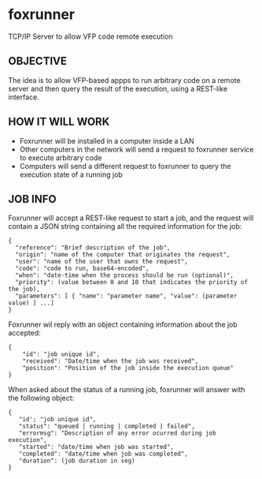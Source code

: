 # foxrunner
TCP/IP Server to allow VFP code remote execution


## OBJECTIVE
The idea is to allow VFP-based appps to run arbitrary code on a remote server and then query the result of the execution, using a REST-like interface.

## HOW IT WILL WORK

* Foxrunner will be installed in a computer inside a LAN
* Other computers in the network will send a request to foxrunner service to execute arbitrary code
* Computers will send a different request to foxrunner to query the execution state of a running job


## JOB INFO
Foxrunner will accept a REST-like request to start a job, and the request will contain a JSON string
containing all the required information for the job:

    {
      "reference": "Brief description of the job",
      "origin": "name of the computer that originates the request",
      "user": "name of the user that owns the request",
      "code": "code to run, base64-encoded",
      "when": "date-time when the process should be run (optional)",
      "priority": (value between 0 and 10 that indicates the priority of the job),
      "parameters": [ { "name": "parameter name", "value": (parameter value) ] ...]
    }
    
Foxrunner wil reply with an object containing information about the job accepted:

    {
        "id": "job unique id",
        "received": "Date/time when the job was received",
        "position": "Position of the job inside the execution queue"
    }
   
When asked about the status of a running job, foxrunner will answer with the following object:

    {
       "id'; "job unique id",
       "status": "queued | running | completed | failed",
       "errormsg": "Description of any error ocurred during job execution",
       "started": "date/time when job was started",
       "completed": "date/time when job was completed",
       "duration": (job duration in seg)
    }
    
   
    
